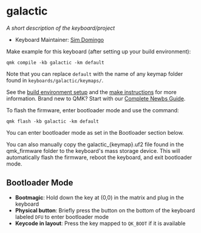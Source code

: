 # galactic

*A short description of the keyboard/project*

* Keyboard Maintainer: [Sim Domingo](https://github.com/meatcoder)

Make example for this keyboard (after setting up your build environment):

    qmk compile -kb galactic -km default

Note that you can replace `default` with the name of any keymap folder found in `keyboards/galactic/keymaps/`.

See the [build environment setup](https://docs.qmk.fm/#/getting_started_build_tools) and the [make instructions](https://docs.qmk.fm/#/getting_started_make_guide) for more information. Brand new to QMK? Start with our [Complete Newbs Guide](https://docs.qmk.fm/#/newbs).

To flash the firmware, enter bootloader mode and use the command:

    qmk flash -kb galactic -km default

You can enter bootloader mode as set in the Bootloader section below. 

You can also manually copy the galactic_{keymap}.uf2 file found in the qmk_firmware folder to the keyboard's mass storage device. This will automatically flash the firmware, reboot the keyboard, and exit bootloader mode.

## Bootloader Mode

* **Bootmagic**: Hold down the key at (0,0) in the matrix and plug in the keyboard
* **Physical button**: Briefly press the button on the bottom of the keyboard labeled `DFU` to enter bootloader mode
* **Keycode in layout**: Press the key mapped to `QK_BOOT` if it is available
